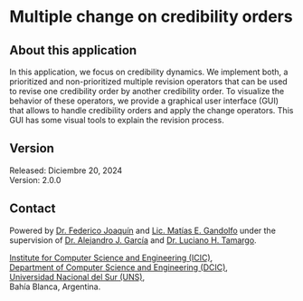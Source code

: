 # Multiple change on credibility orders

## About this application

In this application, we focus on credibility dynamics. We implement both, a prioritized and non-prioritized multiple revision operators that can be used to revise one credibility order by another credibility order. To visualize the behavior of these operators, we provide a graphical user interface (GUI) that allows to handle credibility orders and apply the change operators. This GUI has some visual tools to explain the revision process.

## Version
Released: Diciembre 20, 2024<br>
Version: 2.0.0 </p>

## Contact

Powered by [Dr. Federico Joaquín](mailto:federico.joaquin@cs.uns.edu.ar) and [Lic. Matías E. Gandolfo](mailto:matias.gandolfo@cs.uns.edu.ar) under the supervision of [Dr. Alejandro J. García](mailto:ajg@cs.uns.edu.ar) and [Dr. Luciano H. Tamargo](mailto:lt@cs.uns.edu.ar).</p>

[Institute for Computer Science and Engineering (ICIC)](https://icic.conicet.gov.ar/),<br>
[Department of Computer Science and Engineering (DCIC)](https://cs.uns.edu.ar),<br>
[Universidad Nacional del Sur (UNS)](https://www.uns.edu.ar), <br>
Bahía Blanca, Argentina. </p>
